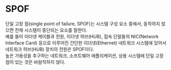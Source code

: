 # SPOF

단일 고장 점(single point of failure, SPOF)는 시스템 구성 요소 중에서, 동작하지 않으면 전체 시스템이 중단되는 요소를 말한다.  
예를 들어 이더넷 케이블과 전원, 이더넷 허브(HUB), 접속 단말들의 NIC(Network Interface Card) 등으로 이루어진 간단한 이더넷(Ethernet) 네트워크 시스템에 있어서 네트워크 허브(HUB) 장치의 전원은 SPOF이다.  
높은 가용성을 추구하는 네트워크, 소프트웨어 애플리케이션, 상용 시스템에 단일 고장 점이 있는 것은 바람직하지 않다.